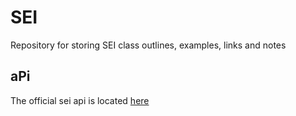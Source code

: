 # SEI

Repository for storing SEI class outlines, examples, links and notes

## aPi

The official sei api is located [here](https://github.com/orlandocaraballo/sei_api)